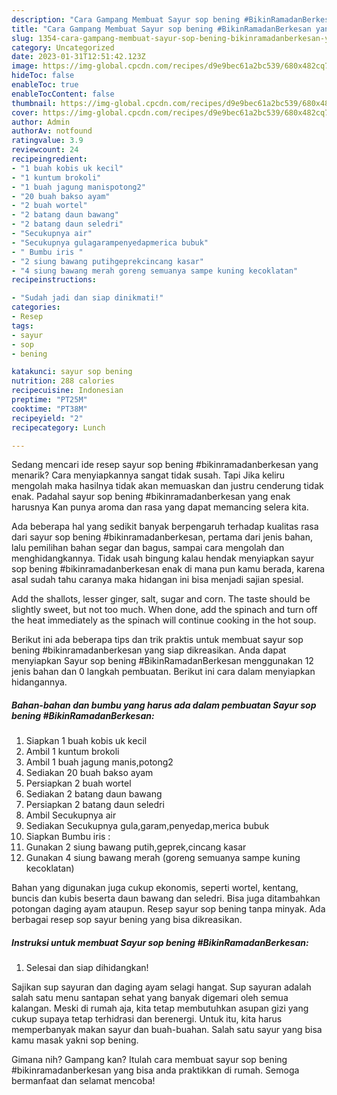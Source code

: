 ```yaml
---
description: "Cara Gampang Membuat Sayur sop bening #BikinRamadanBerkesan yang Lezat Sekali, Buat Buka Puasa Enak Banget"
title: "Cara Gampang Membuat Sayur sop bening #BikinRamadanBerkesan yang Lezat Sekali, Buat Buka Puasa Enak Banget"
slug: 1354-cara-gampang-membuat-sayur-sop-bening-bikinramadanberkesan-yang-lezat-sekali-buat-buka-puasa-enak-banget
category: Uncategorized
date: 2023-01-31T12:51:42.123Z
image: https://img-global.cpcdn.com/recipes/d9e9bec61a2bc539/680x482cq70/sayur-sop-bening-bikinramadanberkesan-foto-resep-utama.jpg
hideToc: false
enableToc: true
enableTocContent: false
thumbnail: https://img-global.cpcdn.com/recipes/d9e9bec61a2bc539/680x482cq70/sayur-sop-bening-bikinramadanberkesan-foto-resep-utama.jpg
cover: https://img-global.cpcdn.com/recipes/d9e9bec61a2bc539/680x482cq70/sayur-sop-bening-bikinramadanberkesan-foto-resep-utama.jpg
author: Admin
authorAv: notfound
ratingvalue: 3.9
reviewcount: 24
recipeingredient:
- "1 buah kobis uk kecil"
- "1 kuntum brokoli"
- "1 buah jagung manispotong2"
- "20 buah bakso ayam"
- "2 buah wortel"
- "2 batang daun bawang"
- "2 batang daun seledri"
- "Secukupnya air"
- "Secukupnya gulagarampenyedapmerica bubuk"
- " Bumbu iris "
- "2 siung bawang putihgeprekcincang kasar"
- "4 siung bawang merah goreng semuanya sampe kuning kecoklatan"
recipeinstructions:

- "Sudah jadi dan siap dinikmati!"
categories:
- Resep
tags:
- sayur
- sop
- bening

katakunci: sayur sop bening 
nutrition: 288 calories
recipecuisine: Indonesian
preptime: "PT25M"
cooktime: "PT38M"
recipeyield: "2"
recipecategory: Lunch

---
```



Sedang mencari ide resep sayur sop bening #bikinramadanberkesan yang menarik? Cara menyiapkannya sangat tidak susah. Tapi Jika keliru mengolah maka hasilnya tidak akan memuaskan dan justru cenderung tidak enak. Padahal sayur sop bening #bikinramadanberkesan yang enak harusnya Kan punya aroma dan rasa yang dapat memancing selera kita.


Ada beberapa hal yang sedikit banyak berpengaruh terhadap kualitas rasa dari sayur sop bening #bikinramadanberkesan, pertama dari jenis bahan, lalu pemilihan bahan segar dan bagus, sampai cara mengolah dan menghidangkannya. Tidak usah bingung kalau hendak menyiapkan sayur sop bening #bikinramadanberkesan enak di mana pun kamu berada, karena asal sudah tahu caranya maka hidangan ini bisa menjadi sajian spesial.

Add the shallots, lesser ginger, salt, sugar and corn. The taste should be slightly sweet, but not too much. When done, add the spinach and turn off the heat immediately as the spinach will continue cooking in the hot soup.


Berikut ini ada beberapa tips dan trik praktis untuk membuat sayur sop bening #bikinramadanberkesan yang siap dikreasikan. Anda dapat menyiapkan Sayur sop bening #BikinRamadanBerkesan menggunakan 12 jenis bahan dan 0 langkah pembuatan. Berikut ini cara dalam menyiapkan hidangannya.

<!--inarticleads1-->

##### Bahan-bahan dan bumbu yang harus ada dalam pembuatan Sayur sop bening #BikinRamadanBerkesan:

1. Siapkan 1 buah kobis uk kecil
1. Ambil 1 kuntum brokoli
1. Ambil 1 buah jagung manis,potong2
1. Sediakan 20 buah bakso ayam
1. Persiapkan 2 buah wortel
1. Sediakan 2 batang daun bawang
1. Persiapkan 2 batang daun seledri
1. Ambil Secukupnya air
1. Sediakan Secukupnya gula,garam,penyedap,merica bubuk
1. Siapkan  Bumbu iris :
1. Gunakan 2 siung bawang putih,geprek,cincang kasar
1. Gunakan 4 siung bawang merah (goreng semuanya sampe kuning kecoklatan)


Bahan yang digunakan juga cukup ekonomis, seperti wortel, kentang, buncis dan kubis beserta daun bawang dan seledri. Bisa juga ditambahkan potongan daging ayam ataupun. Resep sayur sop bening tanpa minyak. Ada berbagai resep sop sayur bening yang bisa dikreasikan. 

<!--inarticleads2-->

##### Instruksi untuk membuat Sayur sop bening #BikinRamadanBerkesan:


1. Selesai dan siap dihidangkan!

Sajikan sup sayuran dan daging ayam selagi hangat. Sup sayuran adalah salah satu menu santapan sehat yang banyak digemari oleh semua kalangan. Meski di rumah aja, kita tetap membutuhkan asupan gizi yang cukup supaya tetap terhidrasi dan berenergi. Untuk itu, kita harus memperbanyak makan sayur dan buah-buahan. Salah satu sayur yang bisa kamu masak yakni sop bening. 

Gimana nih? Gampang kan? Itulah cara membuat sayur sop bening #bikinramadanberkesan yang bisa anda praktikkan di rumah. Semoga bermanfaat dan selamat mencoba!
